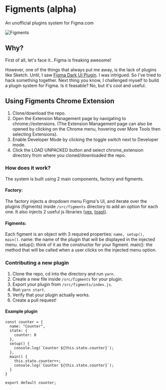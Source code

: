 # Figments (alpha)
An unofficial plugins system for Figma.com

![Figments](https://user-images.githubusercontent.com/1207863/44014772-42b3cbd4-9ed6-11e8-983b-14af253948de.gif)


## Why?
First of all, let's face it.. Figma is freaking awesome!

However, one of the things that always put me away, is the lack of plugins like Sketch.
Until, I saw [Figma Dark UI Plugin](https://www.papertiger.com/figma-dark-ui-plugin).  I was intrigued.  So I've tried to hack something together.
Next thing you know, I challenged myself to build a plugin system for Figma.  Is it feasable? No, but it's cool and useful.


## Using Figments Chrome Extension
1. Clone/download the repo.
1. Open the Extension Management page by navigating to chrome://extensions. (The Extension Management page can also be opened by clicking on the Chrome menu, hovering over More Tools then selecting Extensions).
1. Enable Developer Mode by clicking the toggle switch next to Developer mode.
1. Click the LOAD UNPACKED button and select chrome_extension directory from where you cloned/downloaded the repo.

### How does it work?
The system is built using 2 main components, factory and figments.

#### Factory:
The factory injects a dropdown menu Figma's UI, and iterate over the plugins (figments) inside `/src/figments` directory to add an option for each one.
It also injects 2 useful js libraries ([vex](https://github.com/HubSpot/vex), [toast](https://github.com/zeuslfhj/simple-toast)).

#### Figments:
Each figment is an object with 3 required properties: `name, setup(), main()`.
name: the name of the plugin that will be displayed in the injected menu.
setup(): think of it as the constructor for your figment.
main(): the method that will be called when a user clicks on the injected menu option.


### Contributing a new plugin
1. Clone the repo, cd into the directory and run `yarn`.
1. Create a new file inside `/src/figments` for your plugin.
1. Export your plugin from  `/src/figments/index.js`.
1. Run `yarn start`.
1. Verify that your plugin actually works.
1. Create a pull request!

#### Example plugin
```
const counter = {
  name: "Counter",
  state: {
    counter: 0
  },
  setup() {
    console.log(`Counter ${this.state.counter}`);
  },
  main() {
    this.state.counter++;
    console.log(`Counter ${this.state.counter}`);
  }
}

export default counter;
```
